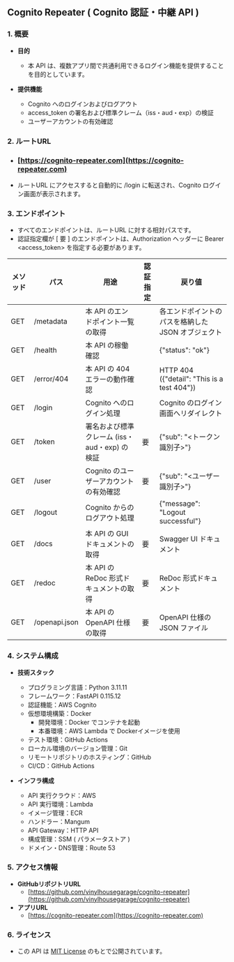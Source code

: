 ## Cognito Repeater ( Cognito 認証・中継 API )

### 1. 概要
  - **目的**
    - 本 API は、複数アプリ間で共通利用できるログイン機能を提供することを目的としています。

  - **提供機能**
    - Cognito へのログインおよびログアウト
    - access_token の署名および標準クレーム（iss・aud・exp）の検証
    - ユーザーアカウントの有効確認

### 2. ルートURL
  - ### [https://cognito-repeater.com](https://cognito-repeater.com)
  -  ルートURL にアクセスすると自動的に /login に転送され、Cognito ログイン画面が表示されます。

### 3. エンドポイント
  - すべてのエンドポイントは、ルートURL に対する相対パスです。
  - 認証指定欄が [ 要 ] のエンドポイントは、Authorization ヘッダーに Bearer <access_token> を指定する必要があります。

| メソッド | パス      | 用途                     |認証指定|戻り値              |
|-----|---------------|--------------------------|----|----------------------|
| GET | /metadata |本 API のエンドポイント一覧の取得||各エンドポイントのパスを格納した JSON オブジェクト|
| GET | /health |本 API の稼働確認||{"status": "ok"}|
| GET | /error/404 |本 API の 404 エラーの動作確認||HTTP 404 ({"detail": "This is a test 404"})|
| GET | /login |Cognito へのログイン処理||Cognito のログイン画面へリダイレクト|
| GET | /token |署名および標準クレーム (iss・aud・exp) の検証|要|{"sub": "<トークン識別子>"}|
| GET | /user |Cognito のユーザーアカウントの有効確認|要|{"sub": "<ユーザー識別子>"}|
| GET | /logout |Cognito からのログアウト処理||{"message": "Logout successful"}|
| GET | /docs |本 API の GUI ドキュメントの取得|要|Swagger UI ドキュメント|
| GET | /redoc |本 API の ReDoc 形式ドキュメントの取得|要|ReDoc 形式ドキュメント|
| GET | /openapi.json |本 API の OpenAPI 仕様の取得|要|OpenAPI 仕様の JSON ファイル|

### 4. システム構成
  - **技術スタック**
    - プログラミング言語：Python 3.11.11
    - フレームワーク：FastAPI 0.115.12
    - 認証機能：AWS Cognito
    - 仮想環境構築：Docker
      - 開発環境：Docker でコンテナを起動
      - 本番環境：AWS Lambda で Dockerイメージを使用
    - テスト環境：GitHub Actions
    - ローカル環境のバージョン管理：Git
    - リモートリポジトリのホスティング：GitHub
    - CI/CD：GitHub Actions

  - **インフラ構成**
    - API 実行クラウド：AWS
    - API 実行環境：Lambda
    - イメージ管理：ECR
    - ハンドラー：Mangum
    - API Gateway：HTTP API
    - 構成管理：SSM ( パラメータストア )
    - ドメイン・DNS管理：Route 53

### 5. アクセス情報
  - **GitHubリポジトリURL**
    - [https://github.com/vinylhousegarage/cognito-repeater](https://github.com/vinylhousegarage/cognito-repeater)
  - **アプリURL**
    - [https://cognito-repeater.com](https://cognito-repeater.com)

### 6. ライセンス
  - この API は [MIT License](https://opensource.org/licenses/MIT) のもとで公開されています。
